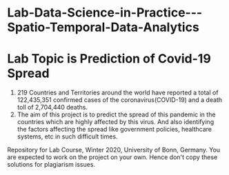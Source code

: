 # Lab-Data-Science-in-Practice---Spatio-Temporal-Data-Analytics

# Lab Topic is Prediction of Covid-19 Spread

1. 219 Countries and Territories around the world have reported a total of 122,435,351 confirmed cases of the coronavirus(COVID-19) and a death toll of 2,704,440 deaths.
2. The aim of this project is to predict the spread of this pandemic in the countries which are highly affected by this virus. And also identifying the factors affecting the spread like government policies, healthcare systems, etc in such difficult times.

Repository for Lab Course, Winter 2020, University of Bonn, Germany. You are expected to work on the project on your own. Hence don't copy these solutions for plagiarism issues.
